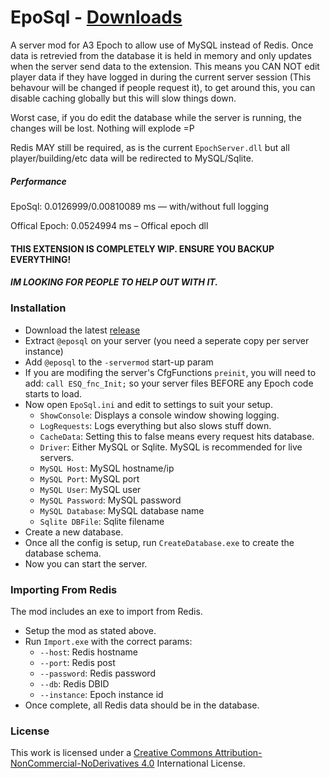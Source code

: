 # EpoSql - [Downloads](https://github.com/maca134/a3-eposql/releases)
A server mod for A3 Epoch to allow use of MySQL instead of Redis. Once data is retrevied from the database it is held in memory and only updates when the server send data to the extension. This means you CAN NOT edit player data if they have logged in during the current server session (This behavour will be changed if people request it), to get around this, you can disable caching globally but this will slow things down.

Worst case, if you do edit the database while the server is running, the changes will be lost. Nothing will explode =P

Redis MAY still be required, as is the current `EpochServer.dll` but all player/building/etc data will be redirected to MySQL/Sqlite.

##### Performance
EpoSql: 0.0126999/0.00810089 ms — with/without full logging

Offical Epoch: 0.0524994 ms – Offical epoch dll

#### THIS EXTENSION IS COMPLETELY WIP. ENSURE YOU BACKUP EVERYTHING!

##### IM LOOKING FOR PEOPLE TO HELP OUT WITH IT.

### Installation
- Download the latest [release](https://github.com/maca134/a3-eposql/releases)
- Extract `@eposql` on your server (you need a seperate copy per server instance)
- Add `@eposql` to the `-servermod` start-up param
- If you are modifing the server's CfgFunctions `preinit`, you will need to add: `call ESQ_fnc_Init;` so your server files BEFORE any Epoch code starts to load.
- Now open `EpoSql.ini` and edit to settings to suit your setup. 
    - `ShowConsole`: Displays a console window showing logging.
    - `LogRequests`: Logs everything but also slows stuff down.
    - `CacheData`: Setting this to false means every request hits database.
    - `Driver`: Either MySQL or Sqlite. MySQL is recommended for live servers.
    - `MySQL Host`: MySQL hostname/ip
    - `MySQL Port`: MySQL port
    - `MySQL User`: MySQL user
    - `MySQL Password`: MySQL password
    - `MySQL Database`: MySQL database name
    - `Sqlite DBFile`: Sqlite filename
- Create a new database.
- Once all the config is setup, run `CreateDatabase.exe` to create the database schema.
- Now you can start the server.

### Importing From Redis
The mod includes an exe to import from Redis.
- Setup the mod as stated above.
- Run `Import.exe` with the correct params:
    - `--host`: Redis hostname
    - `--port`: Redis post
    - `--password`: Redis password
    - `--db`: Redis DBID
    - `--instance`: Epoch instance id
- Once complete, all Redis data should be in the database.

### License
This work is licensed under a [Creative Commons Attribution-NonCommercial-NoDerivatives 4.0](http://creativecommons.org/licenses/by-nc-nd/4.0/) International License.
